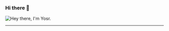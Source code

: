 ### Hi there 👋

![Hey there, I'm Yosr.](https://github.com/YosrBenJemaa/raw/main/header.gif)

---

<!--
**YosrBenJemaa/YosrBenJemaa** is a ✨ _special_ ✨ repository because its `README.md` (this file) appears on your GitHub profile.

Here are some ideas to get you started:

- 🔭 I’m currently working as Data Consultant in Talan Solutions Entreprise.\
- 🌱 I'm currently studying « Data science - from data to decision-makers » at IMT Atlantique.\
- 🏆 &nbsp;I'm part of the winning team of Hackathon "Hi Paris #4 2023". We had the Technical Excellence Award .\


-->
